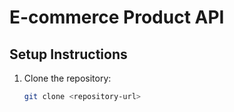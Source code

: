 # E-commerce Product API

## Setup Instructions

1. Clone the repository:
   ```bash
   git clone <repository-url>
